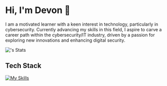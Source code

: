 # Hi, I'm Devon 👋

I am a motivated learner with a keen interest in technology, particularly in cybersecurity. Currently advancing my skills in this field, I aspire to carve a career path within the cybersecurity/IT industry, driven by a passion for exploring new innovations and enhancing digital security.

![<DevonKMcDonald>'s Stats](https://github-readme-stats.vercel.app/api?username=<DevonKMcDonald>&theme=vue-dark&show_icons=true&hide_border=true&count_private=true)

## Tech Stack
[![My Skills](https://skillicons.dev/icons?i=bash,linux,powershell,py,windows)](https://skillicons.dev)

<!--
**DevonKMcDonald/DevonKMcDonald** is a ✨ _special_ ✨ repository because its `README.md` (this file) appears on your GitHub profile.

Here are some ideas to get you started:

- 🔭 I’m currently working on ...
- 🌱 I’m currently learning ...
- 👯 I’m looking to collaborate on ...
- 🤔 I’m looking for help with ...
- 💬 Ask me about ...
- 📫 How to reach me: ...
- 😄 Pronouns: ...
- ⚡ Fun fact: ...
-->
